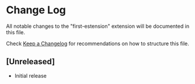 # Change Log

All notable changes to the "first-estension" extension will be documented in this file.

Check [Keep a Changelog](http://keepachangelog.com/) for recommendations on how to structure this file.

## [Unreleased]

- Initial release